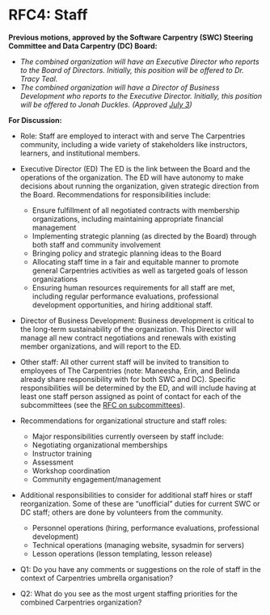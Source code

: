 # RFC4: Staff

**Previous motions, approved by the Software Carpentry (SWC) Steering Committee and Data Carpentry (DC) Board:** 
* *The combined organization will have an Executive Director who reports to the Board of Directors. Initially, this 
position will be offered to Dr. Tracy Teal.* 
* *The combined organization will have a Director of Business Development who reports to the Executive Director. 
Initially, this position will be offered to Jonah Duckles. 
(Approved [July 3](https://github.com/swcarpentry/board/blob/master/minutes/minutes-2017-07-03.md))*

**For Discussion:**
* Role: Staff are employed to interact with and serve The Carpentries community, including a wide variety of stakeholders 
like instructors, learners, and institutional members.
* Executive Director (ED) The ED is the link between the Board and the operations of the organization. The ED will have 
autonomy to make decisions about running the organization, given strategic direction from the Board. Recommendations for 
responsibilities include:
  * Ensure fulfillment of all negotiated contracts with membership organizations, including maintaining appropriate 
  financial management
  * Implementing strategic planning (as directed by the Board) through both staff and community involvement
  * Bringing policy and strategic planning ideas to the Board
  * Allocating staff time in a fair and equitable manner to promote general Carpentries activities as well as targeted 
  goals of lesson organizations
  * Ensuring human resources requirements for all staff are met, including regular performance evaluations, professional 
  development opportunities, and hiring additional staff.
* Director of Business Development: Business development is critical to the long-term sustainability of the organization. 
This Director will manage all new contract negotiations and renewals with existing member organizations, and will report 
to the ED.
* Other staff: All other current staff will be invited to transition to employees of The Carpentries 
(note: Maneesha, Erin, and Belinda already share responsibility with for both SWC and DC). Specific responsibilities will 
be determined by the ED, and will include having at least one staff person assigned as point of contact for each of the 
subcommittees (see the [RFC on subcommittees]()).
* Recommendations for organizational structure and staff roles:
  * Major responsibilities currently overseen by staff include:
  * Negotiating organizational memberships
  * Instructor training
  * Assessment
  * Workshop coordination
  * Community engagement/management
* Additional responsibilities to consider for additional staff hires or staff reorganization.  Some of these are 
“unofficial” duties for current SWC or DC staff; others are done by volunteers from the community.
  * Personnel operations (hiring, performance evaluations, professional development)
  * Technical operations (managing website, sysadmin for servers)
  * Lesson operations (lesson templating, lesson release)

* Q1: Do you have any comments or suggestions on the role of staff in the context of Carpentries umbrella organisation?
* Q2: What do you see as the most urgent staffing priorities for the combined Carpentries organization? 
